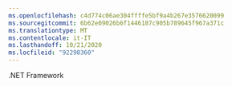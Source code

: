 ```yaml
---
ms.openlocfilehash: c4d774c06ae304ffffe5bf9a4b267e3576620099
ms.sourcegitcommit: 6b62e09026b6f1446187c905b789645f967a371c
ms.translationtype: MT
ms.contentlocale: it-IT
ms.lasthandoff: 10/21/2020
ms.locfileid: "92298360"
---
```

.NET Framework